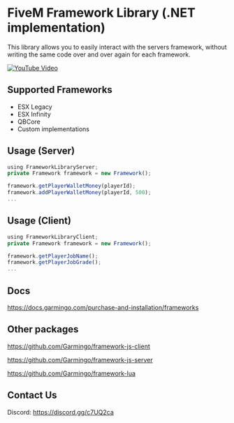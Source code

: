 # FiveM Framework Library (.NET implementation)
This library allows you to easily interact with the servers framework, without writing the same code over and over again for each framework.

[![YouTube Video](https://img.youtube.com/vi/jGhmhYDtU8g/0.jpg)](https://www.youtube.com/watch?v=jGhmhYDtU8g)

## Supported Frameworks
 * ESX Legacy
 * ESX Infinity
 * QBCore
 * Custom implementations

## Usage (Server)
```typescript
using FrameworkLibraryServer;
private Framework framework = new Framework();

framework.getPlayerWalletMoney(playerId);
framework.addPlayerWalletMoney(playerId, 500);
...
```

## Usage (Client)
```typescript
using FrameworkLibraryClient;
private Framework framework = new Framework();

framework.getPlayerJobName();
framework.getPlayerJobGrade();
...
```

## Docs
https://docs.garmingo.com/purchase-and-installation/frameworks

## Other packages

https://github.com/Garmingo/framework-js-client

https://github.com/Garmingo/framework-js-server

https://github.com/Garmingo/framework-lua

## Contact Us
Discord: https://discord.gg/c7UQ2ca
